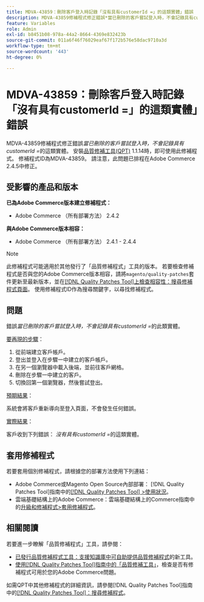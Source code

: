 ```yaml
---
title: MDVA-43859：刪除客戶登入時記錄「沒有具有customerId =」的這類實體」錯誤
description: MDVA-43859修補程式修正錯誤*當已刪除的客戶嘗試登入時，不會記錄具有customerId=*的此類實體問題。 安裝[Quality Patches Tool (QPT)](https://experienceleague.adobe.com/en/docs/commerce-operations/tools/quality-patches-tool/quality-patches-tool-to-self-serve-quality-patches) 1.1.14時，即可使用此修補程式。 修補程式ID為MDVA-43859。 請注意，此問題已排程在Adobe Commerce 2.4.5中修正。
feature: Variables
role: Admin
exl-id: b8451b08-978a-44a2-8664-4369e832423b
source-git-commit: 011a6f46f76029eaf67f172b576e58dac9710a3d
workflow-type: tm+mt
source-wordcount: '443'
ht-degree: 0%

---
```


# MDVA-43859：刪除客戶登入時記錄「沒有具有customerId =」的這類實體」錯誤

MDVA-43859修補程式修正錯誤&#x200B;*當已刪除的客戶嘗試登入時，不會記錄具有customerId =*&#x200B;的這類實體。 安裝[品質修補工具(QPT)](https://experienceleague.adobe.com/en/docs/commerce-operations/tools/quality-patches-tool/quality-patches-tool-to-self-serve-quality-patches) 1.1.14時，即可使用此修補程式。 修補程式ID為MDVA-43859。 請注意，此問題已排程在Adobe Commerce 2.4.5中修正。

## 受影響的產品和版本

**已為Adobe Commerce版本建立修補程式：**

* Adobe Commerce （所有部署方法） 2.4.2

**與Adobe Commerce版本相容：**

* Adobe Commerce （所有部署方法） 2.4.1 - 2.4.4

>[!NOTE]
>
>此修補程式可能適用於其他發行了「品質修補程式」工具的版本。 若要檢查修補程式是否與您的Adobe Commerce版本相容，請將`magento/quality-patches`套件更新至最新版本，並在[[!DNL Quality Patches Tool]上檢查相容性：搜尋修補程式頁面](https://experienceleague.adobe.com/en/docs/commerce-operations/tools/quality-patches-tool/quality-patches-tool-to-self-serve-quality-patches)。 使用修補程式ID作為搜尋關鍵字，以尋找修補程式。

## 問題

錯誤&#x200B;*當已刪除的客戶嘗試登入時，不會記錄具有customerId =*&#x200B;的此類實體。

<u>要再現的步驟</u>：

1. 從前端建立客戶帳戶。
1. 登出並登入在步驟一中建立的客戶帳戶。
1. 在另一個瀏覽器中載入後端，並前往客戶網格。
1. 刪除在步驟一中建立的客戶。
1. 切換回第一個瀏覽器，然後嘗試登出。

<u>預期結果</u>：

系統會將客戶重新導向至登入頁面，不會發生任何錯誤。

<u>實際結果</u>：

客戶收到下列錯誤： *沒有具有customerId =*&#x200B;的這類實體。

## 套用修補程式

若要套用個別修補程式，請根據您的部署方法使用下列連結：

* Adobe Commerce或Magento Open Source內部部署： [!DNL Quality Patches Tool]指南中的[[!DNL Quality Patches Tool] >使用狀況](/help/tools/quality-patches-tool/usage.md)。
* 雲端基礎結構上的Adobe Commerce：雲端基礎結構上的Commerce指南中的[升級和修補程式>套用修補程式](https://experienceleague.adobe.com/docs/commerce-cloud-service/user-guide/develop/upgrade/apply-patches.html)。

## 相關閱讀

若要進一步瞭解「品質修補程式」工具，請參閱：

* [已發行品質修補程式工具：支援知識庫中可自助提供品質修補程式](https://experienceleague.adobe.com/en/docs/commerce-operations/tools/quality-patches-tool/quality-patches-tool-to-self-serve-quality-patches)的新工具。
* [使用[!DNL Quality Patches Tool]指南中的「品質修補工具」](/help/tools/quality-patches-tool/patches-available-in-qpt/check-patch-for-magento-issue-with-magento-quality-patches.md)，檢查是否有修補程式可用於您的Adobe Commerce問題。

如需QPT中其他修補程式的詳細資訊，請參閱[!DNL Quality Patches Tool]指南中的[[!DNL Quality Patches Tool]：搜尋修補程式](https://experienceleague.adobe.com/tools/commerce-quality-patches/index.html)。
